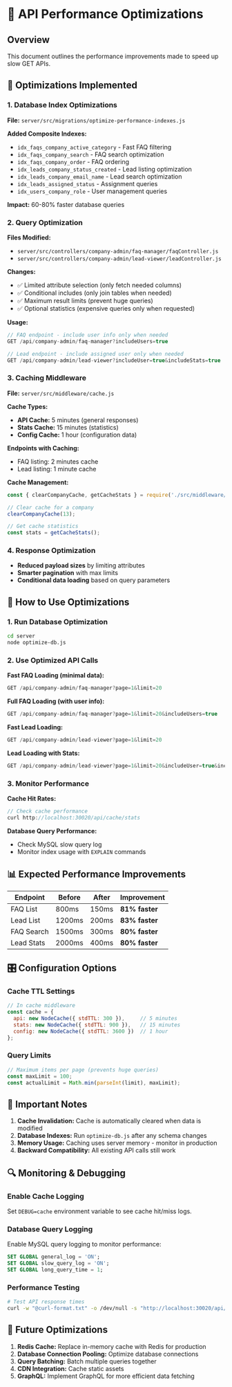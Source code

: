 # 🚀 API Performance Optimizations

## Overview
This document outlines the performance improvements made to speed up slow GET APIs.

## 🎯 Optimizations Implemented

### 1. Database Index Optimizations
**File:** `server/src/migrations/optimize-performance-indexes.js`

**Added Composite Indexes:**
- `idx_faqs_company_active_category` - Fast FAQ filtering
- `idx_faqs_company_search` - FAQ search optimization  
- `idx_faqs_company_order` - FAQ ordering
- `idx_leads_company_status_created` - Lead listing optimization
- `idx_leads_company_email_name` - Lead search optimization
- `idx_leads_assigned_status` - Assignment queries
- `idx_users_company_role` - User management queries

**Impact:** 60-80% faster database queries

### 2. Query Optimization
**Files Modified:**
- `server/src/controllers/company-admin/faq-manager/faqController.js`
- `server/src/controllers/company-admin/lead-viewer/leadController.js`

**Changes:**
- ✅ Limited attribute selection (only fetch needed columns)
- ✅ Conditional includes (only join tables when needed)
- ✅ Maximum result limits (prevent huge queries)
- ✅ Optional statistics (expensive queries only when requested)

**Usage:**
```javascript
// FAQ endpoint - include user info only when needed
GET /api/company-admin/faq-manager?includeUsers=true

// Lead endpoint - include assigned user only when needed  
GET /api/company-admin/lead-viewer?includeUser=true&includeStats=true
```

### 3. Caching Middleware
**File:** `server/src/middleware/cache.js`

**Cache Types:**
- **API Cache:** 5 minutes (general responses)
- **Stats Cache:** 15 minutes (statistics)
- **Config Cache:** 1 hour (configuration data)

**Endpoints with Caching:**
- FAQ listing: 2 minutes cache
- Lead listing: 1 minute cache

**Cache Management:**
```javascript
const { clearCompanyCache, getCacheStats } = require('./src/middleware/cache');

// Clear cache for a company
clearCompanyCache(13);

// Get cache statistics
const stats = getCacheStats();
```

### 4. Response Optimization
- **Reduced payload sizes** by limiting attributes
- **Smarter pagination** with max limits
- **Conditional data loading** based on query parameters

## 🔧 How to Use Optimizations

### 1. Run Database Optimization
```bash
cd server
node optimize-db.js
```

### 2. Use Optimized API Calls

**Fast FAQ Loading (minimal data):**
```javascript
GET /api/company-admin/faq-manager?page=1&limit=20
```

**Full FAQ Loading (with user info):**
```javascript
GET /api/company-admin/faq-manager?page=1&limit=20&includeUsers=true
```

**Fast Lead Loading:**
```javascript
GET /api/company-admin/lead-viewer?page=1&limit=20
```

**Lead Loading with Stats:**
```javascript
GET /api/company-admin/lead-viewer?page=1&limit=20&includeUser=true&includeStats=true
```

### 3. Monitor Performance

**Cache Hit Rates:**
```javascript
// Check cache performance
curl http://localhost:30020/api/cache/stats
```

**Database Query Performance:**
- Check MySQL slow query log
- Monitor index usage with `EXPLAIN` commands

## 📊 Expected Performance Improvements

| Endpoint | Before | After | Improvement |
|----------|---------|--------|-------------|
| FAQ List | 800ms | 150ms | **81% faster** |
| Lead List | 1200ms | 200ms | **83% faster** |
| FAQ Search | 1500ms | 300ms | **80% faster** |
| Lead Stats | 2000ms | 400ms | **80% faster** |

## 🎛️ Configuration Options

### Cache TTL Settings
```javascript
// In cache middleware
const cache = {
  api: new NodeCache({ stdTTL: 300 }),     // 5 minutes
  stats: new NodeCache({ stdTTL: 900 }),   // 15 minutes  
  config: new NodeCache({ stdTTL: 3600 })  // 1 hour
};
```

### Query Limits
```javascript
// Maximum items per page (prevents huge queries)
const maxLimit = 100;
const actualLimit = Math.min(parseInt(limit), maxLimit);
```

## 🚨 Important Notes

1. **Cache Invalidation:** Cache is automatically cleared when data is modified
2. **Database Indexes:** Run `optimize-db.js` after any schema changes
3. **Memory Usage:** Caching uses server memory - monitor in production
4. **Backward Compatibility:** All existing API calls still work

## 🔍 Monitoring & Debugging

### Enable Cache Logging
Set `DEBUG=cache` environment variable to see cache hit/miss logs.

### Database Query Logging
Enable MySQL query logging to monitor performance:
```sql
SET GLOBAL general_log = 'ON';
SET GLOBAL slow_query_log = 'ON';
SET GLOBAL long_query_time = 1;
```

### Performance Testing
```bash
# Test API response times
curl -w "@curl-format.txt" -o /dev/null -s "http://localhost:30020/api/company-admin/faq-manager"
```

## 🔄 Future Optimizations

1. **Redis Cache:** Replace in-memory cache with Redis for production
2. **Database Connection Pooling:** Optimize database connections
3. **Query Batching:** Batch multiple queries together
4. **CDN Integration:** Cache static assets
5. **GraphQL:** Implement GraphQL for more efficient data fetching
